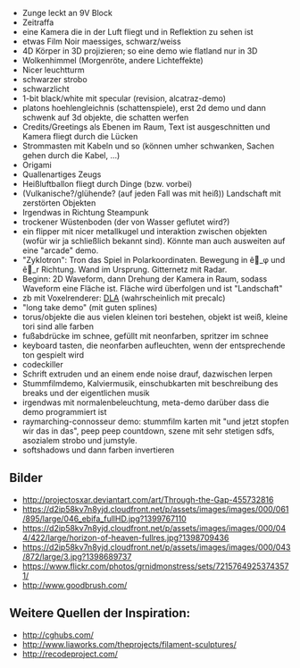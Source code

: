 * Zunge leckt an 9V Block
* Zeitraffa
* eine Kamera die in der Luft fliegt und in Reflektion zu sehen ist
* etwas Film Noir maessiges, schwarz/weiss
* 4D Körper in 3D projizieren; so eine demo wie flatland nur in 3D
* Wolkenhimmel (Morgenröte, andere Lichteffekte)
* Nicer leuchtturm
* schwarzer strobo
* schwarzlicht
* 1-bit black/white mit specular (revision, alcatraz-demo)
* platons hoehlengleichnis (schattenspiele), erst 2d demo und dann schwenk auf 3d objekte, die schatten werfen
* Credits/Greetings als Ebenen im Raum, Text ist ausgeschnitten und Kamera fliegt durch die Lücken
* Strommasten mit Kabeln und so (können umher schwanken, Sachen gehen durch die Kabel, …)
* Origami
* Quallenartiges Zeugs
* Heißluftballon fliegt durch Dinge (bzw. vorbei)
* (Vulkanische?/glühende? (auf jeden Fall was mit heiß)) Landschaft mit zerstörten Objekten
* Irgendwas in Richtung Steampunk
* trockener Wüstenboden (der von Wasser geflutet wird?)
* ein flipper mit nicer metallkugel und interaktion zwischen objekten (wofür wir ja schließlich bekannt sind). Könnte man auch ausweiten auf eine "arcade" demo.
* "Zyklotron": Tron das Spiel in Polarkoordinaten. Bewegung in ê⃗_φ und ê⃗_r Richtung. Wand im Ursprung. Gitternetz mit Radar.
* Beginn: 2D Waveform, dann Drehung der Kamera in Raum, sodass Waveform eine Fläche ist. Fläche wird überfolgen und ist "Landschaft"
* zb mit Voxelrenderer: [DLA](http://en.wikipedia.org/wiki/Diffusion-limited_aggregation) (wahrscheinlich mit precalc)
* "long take demo" (mit guten splines)
* torus/objekte die aus vielen kleinen tori bestehen, objekt ist weiß, kleine tori sind alle farben
* fußabdrücke im schnee, gefüllt mit neonfarben, spritzer im schnee
* keyboard tasten, die neonfarben aufleuchten, wenn der entsprechende ton gespielt wird
* codeckiller
* Schrift extruden und an einem ende noise drauf, dazwischen lerpen
* Stummfilmdemo, Kalviermusik, einschubkarten mit beschreibung des breaks und der eigentlichen musik
* irgendwas mit normalenbeleuchtung, meta-demo darüber dass die demo programmiert ist
* raymarching-connosseur demo: stummfilm karten mit "und jetzt stopfen wir das in das", peep peep countdown, szene mit sehr stetigen sdfs, asozialem strobo und jumstyle.
* softshadows und dann farben invertieren

## Bilder
* http://projectosxar.deviantart.com/art/Through-the-Gap-455732816
* https://d2ip58kv7n8yjd.cloudfront.net/p/assets/images/images/000/061/895/large/046_ebifa_fullHD.jpg?1399767110
* https://d2ip58kv7n8yjd.cloudfront.net/p/assets/images/images/000/044/422/large/horizon-of-heaven-fullres.jpg?1398709436
* https://d2ip58kv7n8yjd.cloudfront.net/p/assets/images/images/000/043/872/large/3.jpg?1398689737
* https://www.flickr.com/photos/grnidmonstress/sets/72157649253743571/
* http://www.goodbrush.com/

## Weitere Quellen der Inspiration:
* http://cghubs.com/
* http://www.liaworks.com/theprojects/filament-sculptures/
* http://recodeproject.com/
